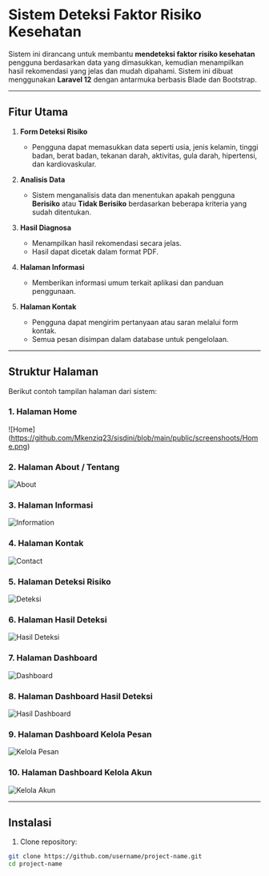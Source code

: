 # Sistem Deteksi Faktor Risiko Kesehatan

Sistem ini dirancang untuk membantu **mendeteksi faktor risiko kesehatan** pengguna berdasarkan data yang dimasukkan, kemudian menampilkan hasil rekomendasi yang jelas dan mudah dipahami. Sistem ini dibuat menggunakan **Laravel 12** dengan antarmuka berbasis Blade dan Bootstrap.

---

## Fitur Utama

1. **Form Deteksi Risiko**
   - Pengguna dapat memasukkan data seperti usia, jenis kelamin, tinggi badan, berat badan, tekanan darah, aktivitas, gula darah, hipertensi, dan kardiovaskular.
   
2. **Analisis Data**
   - Sistem menganalisis data dan menentukan apakah pengguna **Berisiko** atau **Tidak Berisiko** berdasarkan beberapa kriteria yang sudah ditentukan.
   
3. **Hasil Diagnosa**
   - Menampilkan hasil rekomendasi secara jelas.
   - Hasil dapat dicetak dalam format PDF.
   
4. **Halaman Informasi**
   - Memberikan informasi umum terkait aplikasi dan panduan penggunaan.

5. **Halaman Kontak**
   - Pengguna dapat mengirim pertanyaan atau saran melalui form kontak.
   - Semua pesan disimpan dalam database untuk pengelolaan.

---

## Struktur Halaman

Berikut contoh tampilan halaman dari sistem:

### 1. Halaman Home
![Home] (https://github.com/Mkenziq23/sisdini/blob/main/public/screenshoots/Home.png)

### 2. Halaman About / Tentang
![About](screenshots/about.png)

### 3. Halaman Informasi
![Information](screenshots/information.png)

### 4. Halaman Kontak
![Contact](screenshots/contact.png)

### 5. Halaman Deteksi Risiko
![Deteksi](screenshots/deteksi.png)

### 6. Halaman Hasil Deteksi
![Hasil Deteksi](screenshots/hasil.png)

### 7. Halaman Dashboard
![Dashboard](screenshots/dashboard.png)

### 8. Halaman Dashboard Hasil Deteksi
![Hasil Dashboard](screenshots/hasil-deteksi.png)

### 9. Halaman Dashboard Kelola Pesan
![Kelola Pesan](screenshots/kelola-pesan.png)

### 10. Halaman Dashboard Kelola Akun
![Kelola Akun](screenshots/kelola-akun.png)


---

## Instalasi

1. Clone repository:
```bash
git clone https://github.com/username/project-name.git
cd project-name
